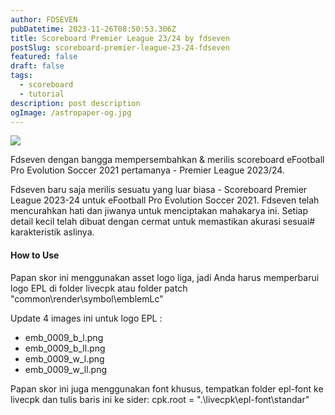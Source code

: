 ```yaml
---
author: FDSEVEN
pubDatetime: 2023-11-26T08:50:53.306Z
title: Scoreboard Premier League 23/24 by fdseven
postSlug: scoreboard-premier-league-23-24-fdseven
featured: false
draft: false
tags:
  - scoreboard
  - tutorial
description: post description
ogImage: /astropaper-og.jpg
---
```


![](/astropaper-og.jpg)

<p>Fdseven dengan bangga mempersembahkan & merilis scoreboard eFootball Pro Evolution Soccer 2021 pertamanya - Premier League 2023/24.</p>

<p>Fdseven baru saja merilis sesuatu yang luar biasa - Scoreboard Premier League 2023-24 untuk eFootball Pro Evolution Soccer 2021. Fdseven telah mencurahkan hati dan jiwanya untuk menciptakan mahakarya ini. Setiap detail kecil telah dibuat dengan cermat untuk memastikan akurasi sesuai#  karakteristik aslinya.</p>

<h4>How to Use</h4>

<p>Papan skor ini menggunakan asset logo liga, jadi Anda harus memperbarui logo EPL di folder livecpk atau folder patch "common\render\symbol\emblemLc"</p>

<p>Update 4 images ini untuk logo EPL :</p>
<ul>
<li>emb_0009_b_l.png</li>
<li>emb_0009_b_ll.png</li>
<li>emb_0009_w_l.png</li>
<li>emb_0009_w_ll.png</li>
</ul>

<p>
Papan skor ini juga menggunakan font khusus, tempatkan folder epl-font ke livecpk
dan tulis baris ini ke sider:
cpk.root = ".\livecpk\epl-font\standar"</p>
